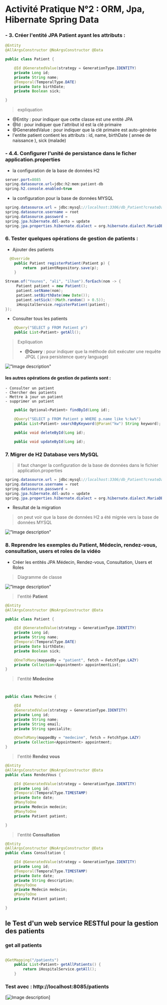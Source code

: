 # Activité Pratique N°2 : ORM, Jpa, Hibernate Spring Data


### - 3. Créer l'entité JPA Patient ayant les attributs :

```java
@Entity
@AllArgsConstructor @NoArgsConstructor @Data

public class Patient {

    @Id @GeneratedValue(strategy = GenerationType.IDENTITY)
    private Long id;
    private String name;
    @Temporal(TemporalType.DATE)
    private Date birthDate;
    private Boolean sick;

}
```
> expliquation

- @Entity : pour indiquer que cette classe est une entité JPA
- @Id : pour indiquer que l'attribut id est la clé primaire
- @GeneratedValue : pour indiquer que la clé primaire est auto-générée
- l'entite patient contient les attributs : id, name, birthDate ( annee de naissance ), sick (malade) 


### - 4.4. Configurer l'unité de persistance dans le ficher application.properties

- la configuration de la base de données H2
```java
server.port=8085
spring.datasource.url=jdbc:h2:mem:patient-db
spring.h2.console.enabled=true
```
- la configuration pour la base de données MYSQL

```java
spring.datasource.url = jdbc:mysql://localhost:3306/db_Patient?createDatabaseIfNotExist=true
spring.datasource.username = root
spring.datasource.password =
spring.jpa.hibernate.ddl-auto = update
spring.jpa.properties.hibernate.dialect = org.hibernate.dialect.MariaDBDialect

```

### 6. Tester quelques opérations de gestion de patients :

- Ajouter des patients

```java
  @Override
    public Patient registerPatient(Patient p) {
        return  patientRepository.save(p);
    }
```

```java
Stream.of("Younes", "ali", "ilham").forEach(nom -> {
     Patient patient = new Patient();
     patient.setName(nom);
     patient.setBirthDate(new Date());
     patient.setSick(!(Math.random() > 0.5));
     iHospitalService.registerPatient(patient); 
});
```
- Consulter tous les patients

```java
    @Query("SELECT p FROM Patient p")
    public List<Patient> getAll();
```
> Expliquation 
> -  <strong>@Query</strong> : pour indiquer que la méthode doit exécuter une requête JPQL ( java persistence query language)

!["Image description"](img/save%20patients.png)


#### les autres opérations de gestion de patients sont :

    - Consulter un patient
    - Chercher des patients
    - Mettre à jour un patient 
    - supprimer un patient

```java
    public Optional<Patient> findById(Long id);

    @Query("SELECT p FROM Patient p WHERE p.name like %:kw%")
    public List<Patient> searchByKeyword(@Param("kw") String keyword);

    public void deleteById(Long id);

    public void updateById(Long id);
```

### 7. Migrer de H2 Database vers MySQL

> il faut changer la configuration de la base de données dans le fichier application.properties

```java
spring.datasource.url = jdbc:mysql://localhost:3306/db_Patient?createDatabaseIfNotExist=true
spring.datasource.username = root
spring.datasource.password =
spring.jpa.hibernate.ddl-auto = update
spring.jpa.properties.hibernate.dialect = org.hibernate.dialect.MariaDBDialect
```

- Resultat de la migration
> on peut voir que la base de données H2 a été migrée vers la base de données MYSQL
> 
!["Image description"](img/MysqlDB.png)

### 8. Reprendre les exemples  du Patient, Médecin, rendez-vous, consultation, users et roles de la vidéo

- Créer les entités JPA Médecin, Rendez-vous, Consultation, Users et Roles

> Diagramme de classe 

!["Image description"](img/diagramme%20de%20classe.png)

> l'entité <strong>Patient</strong>
```java
@Entity
@AllArgsConstructor @NoArgsConstructor @Data

public class Patient {

    @Id @GeneratedValue(strategy = GenerationType.IDENTITY)
    private Long id;
    private String name;
    @Temporal(TemporalType.DATE)
    private Date birthDate;
    private Boolean sick;

    @OneToMany(mappedBy = "patient", fetch = FetchType.LAZY)
    private Collection<Appointment> appointmentList;
}

```    

> l'entité <strong>Medecine</strong>
```java


public class Medecine {

    @Id
    @GeneratedValue(strategy = GenerationType.IDENTITY)
    private Long id;
    private String name;
    private String email;
    private String specialite;

    @OneToMany(mappedBy = "medecine", fetch = FetchType.LAZY)
    private Collection<Appointment> appointment;
}
```
> l'entité <strong>Rendez vous</strong>

```java
@Entity
@AllArgsConstructor @NoArgsConstructor @Data
public class RendezVous {

    @Id @GeneratedValue(strategy = GenerationType.IDENTITY)
    private Long id;
    @Temporal(TemporalType.TIMESTAMP)
    private Date date;
    @ManyToOne
    private Medecin medecin;
    @ManyToOne
    private Patient patient;

}
```

> l'entité <strong>Consultation</strong>   

```java
@Entity
@AllArgsConstructor @NoArgsConstructor @Data
public class Consultation {

    @Id @GeneratedValue(strategy = GenerationType.IDENTITY)
    private Long id;
    @Temporal(TemporalType.TIMESTAMP)
    private Date date;
    private String description;
    @ManyToOne
    private Medecin medecin;
    @ManyToOne
    private Patient patient;

}
```

## le Test d'un web service RESTful pour la gestion des patients

### get all patients

```java

@GetMapping("/patients")
    public List<Patient> getAllPatients() {
        return iHospitalService.getAll();
    }
```
### Test avec : http://localhost:8085/patients
[![Image description](img/web.png)]